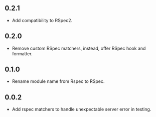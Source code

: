 ## 0.2.1
- Add compatibility to RSpec2.

## 0.2.0
- Remove custom RSpec matchers, instead, offer RSpec hook and formatter.

## 0.1.0
- Rename module name from Rspec to RSpec.

## 0.0.2
- Add rspec matchers to handle unexpectable server error in testing.
